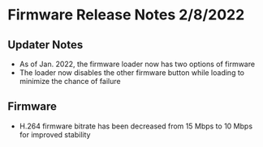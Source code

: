 # Firmware Release Notes 2/8/2022

## Updater Notes
- As of Jan. 2022, the firmware loader now has two options of firmware
- The loader now disables the other firmware button while loading to minimize the chance of failure

## Firmware

- H.264 firmware bitrate has been decreased from 15 Mbps to 10 Mbps for improved stability

